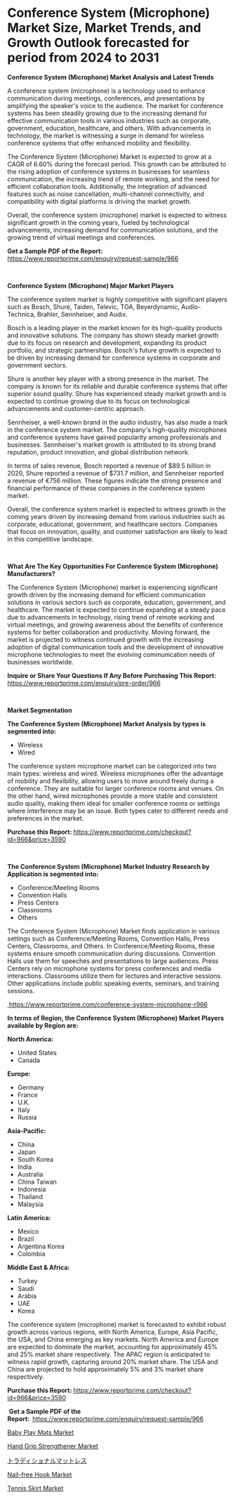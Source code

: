 <p><h1>Conference System (Microphone) Market Size, Market Trends, and Growth Outlook forecasted for period from 2024 to 2031</h1></p><p><strong>Conference System (Microphone) Market Analysis and Latest Trends</strong></p>
<p><p>A conference system (microphone) is a technology used to enhance communication during meetings, conferences, and presentations by amplifying the speaker's voice to the audience. The market for conference systems has been steadily growing due to the increasing demand for effective communication tools in various industries such as corporate, government, education, healthcare, and others. With advancements in technology, the market is witnessing a surge in demand for wireless conference systems that offer enhanced mobility and flexibility.</p><p>The Conference System (Microphone) Market is expected to grow at a CAGR of 6.60% during the forecast period. This growth can be attributed to the rising adoption of conference systems in businesses for seamless communication, the increasing trend of remote working, and the need for efficient collaboration tools. Additionally, the integration of advanced features such as noise cancellation, multi-channel connectivity, and compatibility with digital platforms is driving the market growth.</p><p>Overall, the conference system (microphone) market is expected to witness significant growth in the coming years, fueled by technological advancements, increasing demand for communication solutions, and the growing trend of virtual meetings and conferences.</p></p>
<p><strong>Get a Sample PDF of the Report:&nbsp;</strong> <a href="https://www.reportprime.com/enquiry/request-sample/966">https://www.reportprime.com/enquiry/request-sample/966</a></p>
<p>&nbsp;</p>
<p><strong>Conference System (Microphone) Major Market Players</strong></p>
<p><p>The conference system market is highly competitive with significant players such as Bosch, Shure, Taiden, Televic, TOA, Beyerdynamic, Audio-Technica, Brahler, Sennheiser, and Audix. </p><p>Bosch is a leading player in the market known for its high-quality products and innovative solutions. The company has shown steady market growth due to its focus on research and development, expanding its product portfolio, and strategic partnerships. Bosch's future growth is expected to be driven by increasing demand for conference systems in corporate and government sectors.</p><p>Shure is another key player with a strong presence in the market. The company is known for its reliable and durable conference systems that offer superior sound quality. Shure has experienced steady market growth and is expected to continue growing due to its focus on technological advancements and customer-centric approach.</p><p>Sennheiser, a well-known brand in the audio industry, has also made a mark in the conference system market. The company's high-quality microphones and conference systems have gained popularity among professionals and businesses. Sennheiser's market growth is attributed to its strong brand reputation, product innovation, and global distribution network.</p><p>In terms of sales revenue, Bosch reported a revenue of $89.5 billion in 2020, Shure reported a revenue of $731.7 million, and Sennheiser reported a revenue of €756 million. These figures indicate the strong presence and financial performance of these companies in the conference system market. </p><p>Overall, the conference system market is expected to witness growth in the coming years driven by increasing demand from various industries such as corporate, educational, government, and healthcare sectors. Companies that focus on innovation, quality, and customer satisfaction are likely to lead in this competitive landscape.</p></p>
<p>&nbsp;</p>
<p><strong>What Are The Key Opportunities For Conference System (Microphone) Manufacturers?</strong></p>
<p><p>The Conference System (Microphone) market is experiencing significant growth driven by the increasing demand for efficient communication solutions in various sectors such as corporate, education, government, and healthcare. The market is expected to continue expanding at a steady pace due to advancements in technology, rising trend of remote working and virtual meetings, and growing awareness about the benefits of conference systems for better collaboration and productivity. Moving forward, the market is projected to witness continued growth with the increasing adoption of digital communication tools and the development of innovative microphone technologies to meet the evolving communication needs of businesses worldwide.</p></p>
<p><strong>Inquire or Share Your Questions If Any Before Purchasing This Report:</strong> <a href="https://www.reportprime.com/enquiry/pre-order/966">https://www.reportprime.com/enquiry/pre-order/966</a></p>
<p>&nbsp;</p>
<p><strong>Market Segmentation</strong></p>
<p><strong>The Conference System (Microphone) Market Analysis by types is segmented into:</strong></p>
<p><ul><li>Wireless</li><li>Wired</li></ul></p>
<p><p>The conference system microphone market can be categorized into two main types: wireless and wired. Wireless microphones offer the advantage of mobility and flexibility, allowing users to move around freely during a conference. They are suitable for larger conference rooms and venues. On the other hand, wired microphones provide a more stable and consistent audio quality, making them ideal for smaller conference rooms or settings where interference may be an issue. Both types cater to different needs and preferences in the market.</p></p>
<p><strong>Purchase this Report:&nbsp;</strong><a href="https://www.reportprime.com/checkout?id=966&price=3590">https://www.reportprime.com/checkout?id=966&price=3590</a></p>
<p>&nbsp;</p>
<p><strong>The Conference System (Microphone) Market Industry Research by Application is segmented into:</strong></p>
<p><ul><li>Conference/Meeting Rooms</li><li>Convention Halls</li><li>Press Centers</li><li>Classrooms</li><li>Others</li></ul></p>
<p><p>The Conference System (Microphone) Market finds application in various settings such as Conference/Meeting Rooms, Convention Halls, Press Centers, Classrooms, and Others. In Conference/Meeting Rooms, these systems ensure smooth communication during discussions. Convention Halls use them for speeches and presentations to large audiences. Press Centers rely on microphone systems for press conferences and media interactions. Classrooms utilize them for lectures and interactive sessions. Other applications include public speaking events, seminars, and training sessions.</p></p>
<p><a href="https://www.reportprime.com/conference-system-microphone-r966">&nbsp;https://www.reportprime.com/conference-system-microphone-r966</a></p>
<p><strong>In terms of Region, the Conference System (Microphone) Market Players available by Region are:</strong></p>
<p>
    <p> <strong> North America: </strong>
        <ul>
            <li>United States</li>
            <li>Canada</li>
        </ul>
        </p> 
    <p> <strong> Europe: </strong>
        <ul>
            <li>Germany</li>
            <li>France</li>
            <li>U.K.</li>
            <li>Italy</li>
            <li>Russia</li>
        </ul>
        </p> 
    <p> <strong> Asia-Pacific: </strong>
        <ul>
            <li>China</li>
            <li>Japan</li>
            <li>South Korea</li>
            <li>India</li>
            <li>Australia</li>
            <li>China Taiwan</li>
            <li>Indonesia</li>
            <li>Thailand</li>
            <li>Malaysia</li>
        </ul>
        </p> 
    <p> <strong> Latin America: </strong>
        <ul>
            <li>Mexico</li>
            <li>Brazil</li>
            <li>Argentina Korea</li>
            <li>Colombia</li>
        </ul>
        </p> 
    <p> <strong> Middle East & Africa: </strong>
        <ul>
            <li>Turkey</li>
            <li>Saudi</li>
            <li>Arabia</li>
            <li>UAE</li>
            <li>Korea</li>
        </ul>
    </p>
    </p>
<p><p>The conference system (microphone) market is forecasted to exhibit robust growth across various regions, with North America, Europe, Asia Pacific, the USA, and China emerging as key markets. North America and Europe are expected to dominate the market, accounting for approximately 45% and 25% market share respectively. The APAC region is anticipated to witness rapid growth, capturing around 20% market share. The USA and China are projected to hold approximately 5% and 3% market share respectively.</p></p>
<p><strong>Purchase this Report: </strong><a href="https://www.reportprime.com/checkout?id=966&price=3590">https://www.reportprime.com/checkout?id=966&price=3590</a></p>
<p>&nbsp;<strong>Get a Sample PDF of the Report:&nbsp;&nbsp;</strong><a href="https://www.reportprime.com/enquiry/request-sample/966">https://www.reportprime.com/enquiry/request-sample/966</a></p>
<p><strong></strong></p>
<p><p><a href="https://github.com/Sarissaschmalingtr6fz2739/Market-Research-Report-List-2/blob/main/baby-play-mats-market.md">Baby Play Mats Market</a></p><p><a href="https://issuu.com/reportprime-2/docs/hand-grip-strengthener-market-size-2030.pptx">Hand Grip Strengthener Market</a></p><p><a href="https://github.com/EthanMorar2011/Market-Research-Report-List-1/blob/main/484978070699.md">トラディショナルマットレス</a></p><p><a href="https://github.com/RyleeBauch2023/Market-Research-Report-List-1/blob/main/nail-free-hook-market.md">Nail-free Hook Market</a></p><p><a href="https://issuu.com/reportprime-2/docs/tennis-skirt-market-size-2030.pptx">Tennis Skirt Market</a></p></p>